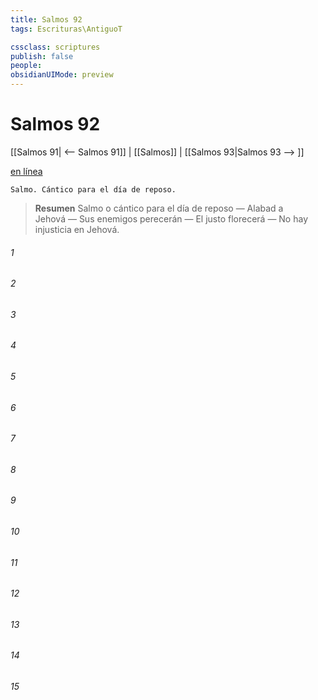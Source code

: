 ```yaml
---
title: Salmos 92
tags: Escrituras\AntiguoT

cssclass: scriptures
publish: false
people:
obsidianUIMode: preview
---
```


# Salmos 92
[[Salmos 91| <-- Salmos 91]] | [[Salmos]] | [[Salmos 93|Salmos 93 --> ]]

[en línea](https://churchofjesuschrist.org/study/scriptures/ot/ps/92?lang=spa)

```
Salmo. Cántico para el día de reposo.
```

> __Resumen__
Salmo o cántico para el día de reposo — Alabad a Jehová — Sus enemigos perecerán — El justo florecerá — No hay injusticia en Jehová.

###### 1 


###### 2 


###### 3 


###### 4 


###### 5 


###### 6 


###### 7 


###### 8 


###### 9 


###### 10 


###### 11 


###### 12 


###### 13 


###### 14 


###### 15 


